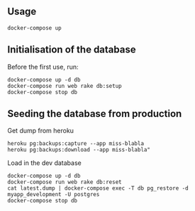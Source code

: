 
## Usage

```
docker-compose up
```

## Initialisation of the database

Before the first use, run:

```
docker-compose up -d db
docker-compose run web rake db:setup
docker-compose stop db
```

## Seeding the database from production

Get dump from heroku

```
heroku pg:backups:capture --app miss-blabla
heroku pg:backups:download --app miss-blabla"
```

Load in the dev database

```
docker-compose up -d db
docker-compose run web rake db:reset
cat latest.dump | docker-compose exec -T db pg_restore -d myapp_development -U postgres
docker-compose stop db
```
